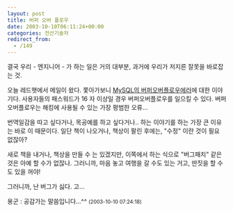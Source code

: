 ```yaml
---
layout: post
title: 버퍼 오버 플로우
date: 2003-10-10T06:11:24+00:00
categories: 전산기술자
redirect_from:
  - /149
---
```


결국 우리 - 엔지니어 - 가 하는 일은 거의 대부분, 과거에 우리가 저지른 잘못을 바로잡는 것.

오늘 레드햇에서 메일이 왔다. 쫓아가보니 <a href="http://www.mysql.com/doc/en/News-3.23.58.html">MySQL의 버퍼오버플로우에러</a>에 대한 이야기다. 사용자들의 패스워드가 16 자 이상일 경우 버퍼오버플로우를 일으킬 수 있다. 버퍼오버플로우는 해킹에 사용될 수 있는 가장 평범한 오류...

번역일감을 따고 싶다거나, 목공예를 하고 싶다거나.. 하는 이야기를 하는 가장 큰 이유는 바로 이 때문이다. 일단 책이 나오거나, 책상이 팔린 후에는, "수정" 이란 것이 필요 없잖아?

새로 책을 내거나, 책상을 만들 수 는 있겠지만, 이쪽에서 하는 식으로 "버그패치" 같은 것은 아예 할 수가 없잖나. 그러니까, 마음 놓고 여행을 갈 수도 있는 거고, 딴짓을 할 수 도 있을 꺼야!

그러니까, 난 버그가 싫다. 고...
<div id=comments>
<div class=comment>
<!--- cmt:314 --->
<!--- mail: --->
<!--- parent:0 --->
용군 : 
공감가는 말씀입니다...^^
 <small>(2003-10-10 07:24:18)</small>
</div>
</div>

